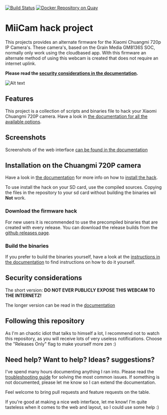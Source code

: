 [![Build Status](https://travis-ci.org/miicam/MiiCam.svg?branch=master)](https://travis-ci.org/miicam/MiiCam)
[![Docker Repository on Quay](https://quay.io/repository/miicam/miicam/status "Docker Repository on Quay")](https://quay.io/repository/miicam/miicam)

# MiiCam hack project

This projects provides an alternate firmware for the Xiaomi Chuangmi 720p IP Camera's.
These camera's, based on the Grain Media GM8136S SOC, normally only work using the cloudbased app.
With this firmware an alternate method of using this webcam is created that does not require an internet uplink.

**Please read the [security considerations in the documentation](https://miicam.github.io/Security-Considerations).**

![Alt text](https://github.com/MiiCam/MiiCamWeb/raw/master/public/static/images/chuangmi.jpg "Chuangmi 720P camera")


## Features

This project is a collection of scripts and binaries file to hack your Xiaomi Chuangmi 720P camera.
Have a look in [the documentation for all the available options](https://miicam.github.io).

## Screenshots

Screenshots of the web interface [can be found in the documentation](https://miicam.github.io/Screenshots)


## Installation on the Chuangmi 720P camera

Have a look in [the documentation](https://miicam.github.io/) for more info on how to [install the hack](https://miicam.github.io/Setting-Up-The-Camera/).


To use install the hack on your SD card, use the compiled sources.
Copying the files in the repository to your sd card without building the binaries wil **Not** work.

### Download the firmware hack

For new users it is recommended to use the precompiled binaries that are created with every release.
You can download the release builds from the [github releases page](https://github.com/MiiCam/MiiCam/releases).

### Build the binaries

If you prefer to build the binaries yourself, have a look at the [instructions in the documentation](https://miicam.github.io/How-to-build-the-binaries-for-the-webcam-hack) to find instructions on how to do it yourself.


## Security considerations

The short version: **DO NOT EVER PUBLICLY EXPOSE THIS WEBCAM TO THE INTERNETZ!**

The longer version can be read in the [documentation](https://miicam.github.io/Security-Considerations)


## Following this repository

As I'm an chaotic idiot that talks to himself a lot, I recommend not to watch this repository, as you will receive lots of very useless notifications.
Choose the "Releases Only" flag to make yourself more zen :)


## Need help? Want to help? Ideas? suggestions?

I've spend many hours documenting anything I ran into. Please read the [troubleshooting guide](https://miicam.github.io/Troubleshooting) for solving the most common issues.
If something is not documented, please let me know so I can extend the documentation.

Feel welcome to bring pull requests and feature requests on the table.

If you're good at making a nice web interface, let me know! I'm quite tasteless when it comes to the web and layout, so I could use some help :)

